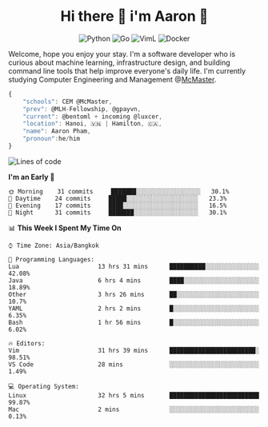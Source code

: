 <h1 align="center">Hi there 👋 i'm Aaron 🐍</h1>

<p align="center">
    <img alt="Python" src="https://img.shields.io/badge/-Python-blue?style=flat-square&logo=python&logoColor=white" />
    <img alt="Go" src="https://img.shields.io/badge/-Golang-46a2f1?style=flat-square&logo=go&logoColor=white" />
    <img alt="VimL" src="https://img.shields.io/badge/-VimL-66d124?style=flat-square&logo=vim&logoColor=white" />
    <img alt="Docker" src="https://img.shields.io/badge/-Docker-1bd7de?style=flat-square&logo=docker&logoColor=white" />
</p>

Welcome, hope you enjoy your stay. I'm a software developer who is curious about machine learning, infrastructure design, and building command line tools that help improve everyone's daily life. I'm currently studying Computer Engineering and Management @[McMaster](https://www.mcmaster.ca/).

```javascript
{
    "schools": CEM @McMaster,
    "prev": @MLH-Fellowship, @gpayvn,
    "current": @bentoml + incoming @luxcer,
    "location": Hanoi, 🇻🇳 | Hamilton, 🇨🇦,
    "name": Aaron Pham,
    "pronoun":he/him
}
```


<!--START_SECTION:waka-->
![Lines of code](https://img.shields.io/badge/From%20Hello%20World%20I%27ve%20Written-908189%20lines%20of%20code-blue)

**I'm an Early 🐤** 

```text
🌞 Morning    31 commits     ███████░░░░░░░░░░░░░░░░░░   30.1% 
🌆 Daytime    24 commits     █████░░░░░░░░░░░░░░░░░░░░   23.3% 
🌃 Evening    17 commits     ████░░░░░░░░░░░░░░░░░░░░░   16.5% 
🌙 Night      31 commits     ███████░░░░░░░░░░░░░░░░░░   30.1%

```


📊 **This Week I Spent My Time On** 

```text
⌚︎ Time Zone: Asia/Bangkok

💬 Programming Languages: 
Lua                      13 hrs 31 mins      ██████████░░░░░░░░░░░░░░░   42.08% 
Java                     6 hrs 4 mins        ████░░░░░░░░░░░░░░░░░░░░░   18.89% 
Other                    3 hrs 26 mins       ██░░░░░░░░░░░░░░░░░░░░░░░   10.7% 
YAML                     2 hrs 2 mins        █░░░░░░░░░░░░░░░░░░░░░░░░   6.35% 
Bash                     1 hr 56 mins        █░░░░░░░░░░░░░░░░░░░░░░░░   6.02%

🔥 Editors: 
Vim                      31 hrs 39 mins      ████████████████████████░   98.51% 
VS Code                  28 mins             ░░░░░░░░░░░░░░░░░░░░░░░░░   1.49%

💻 Operating System: 
Linux                    32 hrs 5 mins       █████████████████████████   99.87% 
Mac                      2 mins              ░░░░░░░░░░░░░░░░░░░░░░░░░   0.13%

```


<!--END_SECTION:waka-->

<!--
**aarnphm/aarnphm** is a ✨ _special_ ✨ repository because its `README.md` (this file) appears on your GitHub profile.

Here are some ideas to get you started:

- 🔭 I’m currently working on ...
- 🌱 I’m currently learning ...
- 👯 I’m looking to collaborate on ...
- 🤔 I’m looking for help with ...
- 💬 Ask me about ...
- 📫 How to reach me: ...
- 😄 Pronouns: ...
- ⚡ Fun fact: ...
-->
